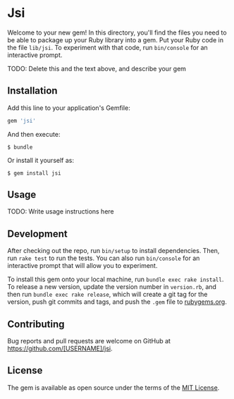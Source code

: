 # Jsi

Welcome to your new gem! In this directory, you'll find the files you need to be able to package up your Ruby library into a gem. Put your Ruby code in the file `lib/jsi`. To experiment with that code, run `bin/console` for an interactive prompt.

TODO: Delete this and the text above, and describe your gem

## Installation

Add this line to your application's Gemfile:

```ruby
gem 'jsi'
```

And then execute:

    $ bundle

Or install it yourself as:

    $ gem install jsi

## Usage

TODO: Write usage instructions here

## Development

After checking out the repo, run `bin/setup` to install dependencies. Then, run `rake test` to run the tests. You can also run `bin/console` for an interactive prompt that will allow you to experiment.

To install this gem onto your local machine, run `bundle exec rake install`. To release a new version, update the version number in `version.rb`, and then run `bundle exec rake release`, which will create a git tag for the version, push git commits and tags, and push the `.gem` file to [rubygems.org](https://rubygems.org).

## Contributing

Bug reports and pull requests are welcome on GitHub at https://github.com/[USERNAME]/jsi.

## License

The gem is available as open source under the terms of the [MIT License](https://opensource.org/licenses/MIT).
